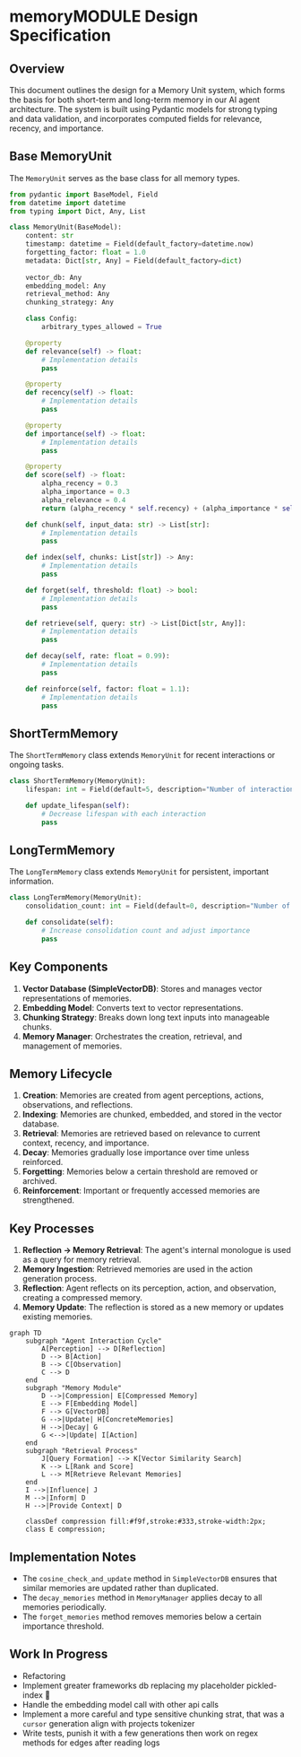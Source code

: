 # memoryMODULE Design Specification

## Overview

This document outlines the design for a Memory Unit system, which forms the basis for both short-term and long-term memory in our AI agent architecture. The system is built using Pydantic models for strong typing and data validation, and incorporates computed fields for relevance, recency, and importance.

## Base MemoryUnit

The `MemoryUnit` serves as the base class for all memory types.

```python
from pydantic import BaseModel, Field
from datetime import datetime
from typing import Dict, Any, List

class MemoryUnit(BaseModel):
    content: str
    timestamp: datetime = Field(default_factory=datetime.now)
    forgetting_factor: float = 1.0
    metadata: Dict[str, Any] = Field(default_factory=dict)
    
    vector_db: Any
    embedding_model: Any
    retrieval_method: Any
    chunking_strategy: Any

    class Config:
        arbitrary_types_allowed = True

    @property
    def relevance(self) -> float:
        # Implementation details
        pass

    @property
    def recency(self) -> float:
        # Implementation details
        pass

    @property
    def importance(self) -> float:
        # Implementation details
        pass

    @property
    def score(self) -> float:
        alpha_recency = 0.3
        alpha_importance = 0.3
        alpha_relevance = 0.4
        return (alpha_recency * self.recency) + (alpha_importance * self.importance) + (alpha_relevance * self.relevance)

    def chunk(self, input_data: str) -> List[str]:
        # Implementation details
        pass

    def index(self, chunks: List[str]) -> Any:
        # Implementation details
        pass

    def forget(self, threshold: float) -> bool:
        # Implementation details
        pass

    def retrieve(self, query: str) -> List[Dict[str, Any]]:
        # Implementation details
        pass

    def decay(self, rate: float = 0.99):
        # Implementation details
        pass

    def reinforce(self, factor: float = 1.1):
        # Implementation details
        pass
```

## ShortTermMemory

The `ShortTermMemory` class extends `MemoryUnit` for recent interactions or ongoing tasks.

```python
class ShortTermMemory(MemoryUnit):
    lifespan: int = Field(default=5, description="Number of interaction cycles this memory persists")

    def update_lifespan(self):
        # Decrease lifespan with each interaction
        pass
```

## LongTermMemory

The `LongTermMemory` class extends `MemoryUnit` for persistent, important information.

```python
class LongTermMemory(MemoryUnit):
    consolidation_count: int = Field(default=0, description="Number of times this memory has been reinforced")

    def consolidate(self):
        # Increase consolidation count and adjust importance
        pass
```

## Key Components

1. **Vector Database (SimpleVectorDB)**: Stores and manages vector representations of memories.
2. **Embedding Model**: Converts text to vector representations.
3. **Chunking Strategy**: Breaks down long text inputs into manageable chunks.
4. **Memory Manager**: Orchestrates the creation, retrieval, and management of memories.

## Memory Lifecycle

1. **Creation**: Memories are created from agent perceptions, actions, observations, and reflections.
2. **Indexing**: Memories are chunked, embedded, and stored in the vector database.
3. **Retrieval**: Memories are retrieved based on relevance to current context, recency, and importance.
4. **Decay**: Memories gradually lose importance over time unless reinforced.
5. **Forgetting**: Memories below a certain threshold are removed or archived.
6. **Reinforcement**: Important or frequently accessed memories are strengthened.

## Key Processes

1. **Reflection -> Memory Retrieval**: The agent's internal monologue is used as a query for memory retrieval.
2. **Memory Ingestion**: Retrieved memories are used in the action generation process.
3. **Reflection**: Agent reflects on its perception, action, and observation, creating a compressed memory.
4. **Memory Update**: The reflection is stored as a new memory or updates existing memories.

```mermaid
graph TD
    subgraph "Agent Interaction Cycle"
        A[Perception] --> D[Reflection]
        D --> B[Action]
        B --> C[Observation]
        C --> D
    end
    subgraph "Memory Module"
        D -->|Compression| E[Compressed Memory]
        E --> F[Embedding Model]
        F --> G[VectorDB]
        G -->|Update| H[ConcreteMemories]
        H -->|Decay| G
        G <-->|Update| I[Action]
    end
    subgraph "Retrieval Process"
        J[Query Formation] --> K[Vector Similarity Search]
        K --> L[Rank and Score]
        L --> M[Retrieve Relevant Memories]
    end
    I -->|Influence| J
    M -->|Inform| D
    H -->|Provide Context| D
    
    classDef compression fill:#f9f,stroke:#333,stroke-width:2px;
    class E compression;
```

## Implementation Notes

- The `cosine_check_and_update` method in `SimpleVectorDB` ensures that similar memories are updated rather than duplicated.
- The `decay_memories` method in `MemoryManager` applies decay to all memories periodically.
- The `forget_memories` method removes memories below a certain importance threshold.

## Work In Progress

- Refactoring 
- Implement greater frameworks db replacing my placeholder pickled-index 🥒
- Handle the embedding model call with other api calls
- Implement a more careful and type sensitive chunking strat, that was a `cursor` generation align with projects tokenizer
- Write tests, punish it with a few generations then work on regex methods for edges after reading logs
